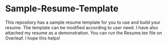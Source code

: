 # Sample-Resume-Template
This repository has a sample resume template for you to use and build your resume. The template can be modified according to user need. I have also attached my resume as a demonstration. You can run the Resume.tex file on Overleaf. I hope this helps! 

